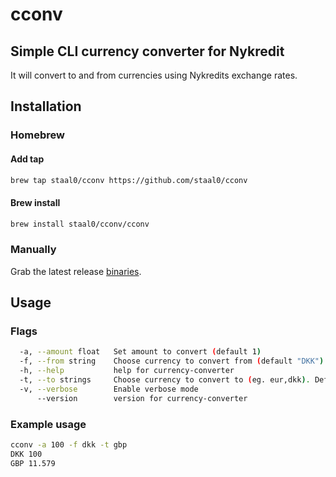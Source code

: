 # cconv
## Simple CLI currency converter for Nykredit
It will convert to and from currencies using Nykredits exchange rates.

## Installation
### Homebrew

#### Add tap
```bash
brew tap staal0/cconv https://github.com/staal0/cconv
```
#### Brew install
```bash
brew install staal0/cconv/cconv
```

### Manually
Grab the latest release [binaries](https://github.com/staal0/cconv/releases).

## Usage
### Flags
```bash
  -a, --amount float   Set amount to convert (default 1)
  -f, --from string    Choose currency to convert from (default "DKK")
  -h, --help           help for currency-converter
  -t, --to strings     Choose currency to convert to (eg. eur,dkk). Default is all.
  -v, --verbose        Enable verbose mode
      --version        version for currency-converter
```
### Example usage
```bash
cconv -a 100 -f dkk -t gbp
DKK 100
GBP 11.579
```
